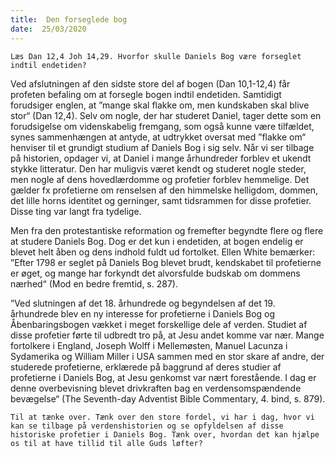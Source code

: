```yaml
---
title:  Den forseglede bog
date:  25/03/2020
---
```


`Læs Dan 12,4 Joh 14,29. Hvorfor skulle Daniels Bog være forseglet indtil endetiden?`

Ved afslutningen af den sidste store del af bogen (Dan 10,1-12,4) får profeten befaling om at forsegle bogen indtil endetiden. Samtidigt forudsiger englen, at ”mange skal flakke om, men kundskaben skal blive stor“ (Dan 12,4). Selv om nogle, der har studeret Daniel, tager dette som en forudsigelse om videnskabelig fremgang, som også kunne være tilfældet, synes sammenhængen at antyde, at udtrykket oversat med ”flakke om“ henviser til et grundigt studium af Daniels Bog i sig selv. Når vi ser tilbage på historien, opdager vi, at Daniel i mange århundreder forblev et ukendt stykke litteratur. Den har muligvis været kendt og studeret nogle steder, men nogle af dens hovedlærdomme og profetier forblev hemmelige. Det gælder fx profetierne om renselsen af den himmelske helligdom, dommen, det lille horns identitet og gerninger, samt tidsrammen for disse profetier. Disse ting var langt fra tydelige.

Men fra den protestantiske reformation og fremefter begyndte flere og flere at studere Daniels Bog. Dog er det kun i endetiden, at bogen endelig er blevet helt åben og dens indhold fuldt ud fortolket. Ellen White bemærker: ”Efter 1798 er seglet på Daniels Bog blevet brudt, kendskabet til profetierne er øget, og mange har forkyndt det alvorsfulde budskab om dommens nærhed“ (Mod en bedre fremtid, s. 287).

”Ved slutningen af det 18. århundrede og begyndelsen af det 19. århundrede blev en ny interesse for profetierne i Daniels Bog og Åbenbaringsbogen vækket i meget forskellige dele af verden. Studiet af disse profetier førte til udbredt tro på, at Jesu andet komme var nær. Mange fortolkere i England, Joseph Wolff i Mellemøsten, Manuel Lacunza i Sydamerika og William Miller i USA sammen med en stor skare af andre, der studerede profetierne, erklærede på baggrund af deres studier af profetierne i Daniels Bog, at Jesu genkomst var nært forestående. I dag er denne overbevisning blevet drivkraften bag en verdensomspændende bevægelse“ (The Seventh-day Adventist Bible Commentary, 4. bind, s. 879).

`Til at tænke over. Tænk over den store fordel, vi har i dag, hvor vi kan se tilbage på verdenshistorien og se opfyldelsen af disse historiske profetier i Daniels Bog. Tænk over, hvordan det kan hjælpe os til at have tillid til alle Guds løfter?`